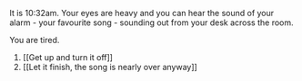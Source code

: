 It is 10:32am. Your eyes are heavy and you can hear the sound of your alarm - your favourite song - sounding out from your desk across the room.

You are tired.

1. [[Get up and turn it off]]
2. [[Let it finish, the song is nearly over anyway]]